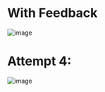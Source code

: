 # With Feedback

![image](https://user-images.githubusercontent.com/129967941/230107277-a948553f-db62-48b4-86b8-3373eb718140.png)


# Attempt 4:

![image](https://user-images.githubusercontent.com/129967941/230107382-88caaee7-0c76-476f-8a60-91a622893ddd.png)
